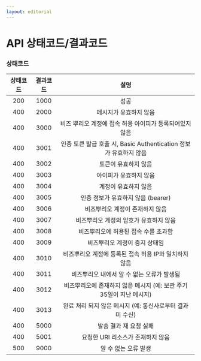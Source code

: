 ```yaml
---
layout: editorial
---
```


# API 상태코드/결과코드

### 상태코드

| 상태코드 | 결과코드 |                        설명                       |
| :--: | :--: | :---------------------------------------------: |
|  200 | 1000 |                       성공                        |
|  400 | 2000 |                   메시지가 유효하지 않음                  |
|  400 | 3000 |         비즈 뿌리오 계정에 접속 허용 아이피가 등록되어있지 않음         |
|  400 | 3001 | 인증 토큰 발급 호출 시, Basic Authentication 정보가 유효하지 않음 |
|  400 | 3002 |                   토큰이 유효하지 않음                   |
|  400 | 3003 |                   아이피가 유효하지 않음                  |
|  400 | 3004 |                   계정이 유효하지 않음                   |
|  400 | 3005 |             인증 정보가 유효하지 않음 (bearer)             |
|  400 | 3006 |                비즈뿌리오 계정이 존재하지 않음                |
|  400 | 3007 |              비즈뿌리오 계정의 암호가 유효하지 않음              |
|  400 | 3008 |               비즈뿌리오에 허용된 접속 수를 초과함              |
|  400 | 3009 |                 비즈뿌리오 계정이 중지 상태임                |
|  400 | 3010 |         비즈뿌리오 계정에 등록된 접속 허용 IP와 일치하지 않음         |
|  400 | 3011 |             비즈뿌리오 내에서 알 수 없는 오류가 발생됨            |
|  400 | 3012 |    비즈뿌리오에 존재하지 않은 메시지 (예: 보관 주기 35일이 지난 메시지)    |
|  400 | 3013 |       완료 처리 되지 않은 메시지 (예: 통신사로부터 결과 미 수신)       |
|  400 | 5000 |                  발송 결과 재 요청 실패                  |
|  400 | 5001 |               요청한 URI 리소스가 존재하지 않음              |
|  500 | 9000 |                   알 수 없는 오류 발생                  |

